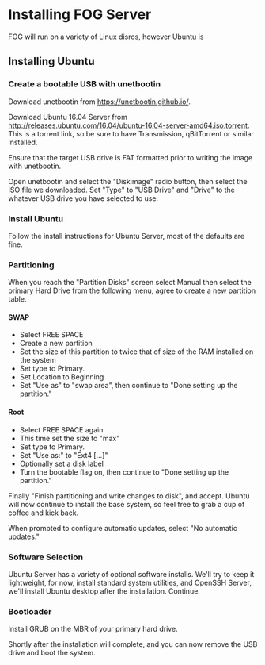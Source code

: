 # Installing FOG Server
FOG will run on a variety of Linux disros, however Ubuntu is 

## Installing Ubuntu

### Create a bootable USB with unetbootin

Download unetbootin from https://unetbootin.github.io/.

Download Ubuntu 16.04 Server from http://releases.ubuntu.com/16.04/ubuntu-16.04-server-amd64.iso.torrent. This is a torrent link, so be sure to have Transmission, qBitTorrent or similar installed.

Ensure that the target USB drive is FAT formatted prior to writing the image with unetbootin.

Open unetbootin and select the "Diskimage" radio button, then select the ISO file we downloaded. Set "Type" to "USB Drive" and "Drive" to the whatever USB drive you have selected to use.

### Install Ubuntu

Follow the install instructions for Ubuntu Server, most of the defaults are fine. 

### Partitioning
When you reach the "Partition Disks" screen select Manual then select the primary Hard Drive from the following menu, agree to create a new partition table.

#### SWAP
 - Select FREE SPACE
 - Create a new partition
 - Set the size of this partition to twice that of size of the RAM installed on the system
 - Set type to Primary.
 - Set Location to Beginning
 - Set "Use as" to "swap area", then continue to "Done setting up the partition."

#### Root 
 - Select FREE SPACE again
 - This time set the size to "max"
 - Set type to Primary.
 - Set "Use as:" to "Ext4 [...]"
 - Optionally set a disk label
 - Turn the bootable flag on, then continue to "Done setting up the partition."

Finally "Finish partitioning and write changes to disk", and accept. Ubuntu will now continue to install the base system, so feel free to grab a cup of coffee and kick back.

When prompted to configure automatic updates, select "No automatic updates."

### Software Selection
Ubuntu Server has a variety of optional software installs. We'll try to keep it lightweight, for now, install standard system utilities, and OpenSSH Server, we'll install Ubuntu desktop after the installation. Continue.

### Bootloader
Install GRUB on the MBR of your primary hard drive.

Shortly after the installation will complete, and you can now remove the USB drive and boot the system.